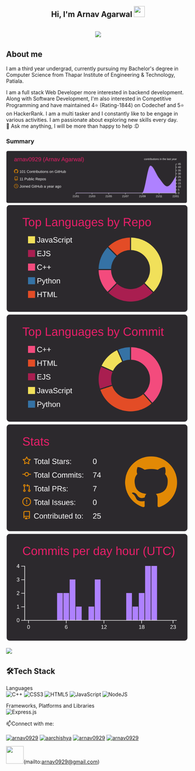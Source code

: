 <h2 align="center">Hi, I'm Arnav Agarwal  <img src="https://user-images.githubusercontent.com/39955420/147578264-bae0526c-028a-49d2-8af8-d08bb4edbd2a.gif" height="30" width="30"></h2>

<h2 align="center"><img src="https://user-images.githubusercontent.com/39955420/147578199-56632b69-b3e8-4d9f-97e2-f046a1c2cba0.gif"></h2>

<h2>About me</h2>

I am a third year undergrad, currently pursuing my Bachelor's degree in Computer Science from Thapar Institute of Engineering & Technology, Patiala.

I am a full stack Web Developer more interested in backend development. Along with Software Development, I'm also interested in Competitive Programming and have maintained 4⭐ (Rating-1844) on Codechef and 5⭐ on HackerRank. I am a multi tasker and I constantly like to be engage in various activities. I am passionate about exploring new skills every day.  
💬 Ask me anything, I will be more than happy to help :D
<h3>Summary</h3>


[![](https://raw.githubusercontent.com/arnav0929/arnav0929/master/profile-summary-card-output/monokai/0-profile-details.svg)](https://github.com/vn7n24fzkq/github-profile-summary-cards)
[![](https://raw.githubusercontent.com/arnav0929/arnav0929/master/profile-summary-card-output/monokai/1-repos-per-language.svg)](https://github.com/vn7n24fzkq/github-profile-summary-cards) [![](https://raw.githubusercontent.com/arnav0929/arnav0929/master/profile-summary-card-output/monokai/2-most-commit-language.svg)](https://github.com/vn7n24fzkq/github-profile-summary-cards)
[![](https://raw.githubusercontent.com/arnav0929/arnav0929/master/profile-summary-card-output/monokai/3-stats.svg)](https://github.com/vn7n24fzkq/github-profile-summary-cards) [![](https://raw.githubusercontent.com/arnav0929/arnav0929/master/profile-summary-card-output/monokai/4-productive-time.svg)](https://github.com/vn7n24fzkq/github-profile-summary-cards)



  <img src = "https://github-readme-streak-stats.herokuapp.com/?user=arnav0929&theme=dark&hide_border=true" width = 500>

<h2>🛠Tech Stack</h2>

Languages  
![C++](https://img.shields.io/badge/c++-%2300599C.svg?style=for-the-badge&logo=c%2B%2B&logoColor=white)
![CSS3](https://img.shields.io/badge/css3-%231572B6.svg?style=for-the-badge&logo=css3&logoColor=white)
![HTML5](https://img.shields.io/badge/html5-%23E34F26.svg?style=for-the-badge&logo=html5&logoColor=white)
![JavaScript](https://img.shields.io/badge/javascript-%23323330.svg?style=for-the-badge&logo=javascript&logoColor=%23F7DF1E)
![NodeJS](https://img.shields.io/badge/node.js-6DA55F?style=for-the-badge&logo=node.js&logoColor=white)

Frameworks, Platforms and Libraries  
![Express.js](https://img.shields.io/badge/express.js-%23404d59.svg?style=for-the-badge&logo=express&logoColor=%2361DAFB)



📫Connect with me:

<p align="left">
<a href="https://www.linkedin.com/in/arnav0929/" target="blank"><img align="center" src="https://raw.githubusercontent.com/rahuldkjain/github-profile-readme-generator/master/src/images/icons/Social/linked-in-alt.svg" alt="arnav0929" height="30" width="40" /></a>
<a href="https://www.codechef.com/users/arnav0929" target="blank"><img align="center" src="https://cdn.jsdelivr.net/npm/simple-icons@3.1.0/icons/codechef.svg" alt="aarchishya" height="30" width="40" /></a>
<a href="https://www.hackerrank.com/arnav0929" target="blank"><img align="center" src="https://raw.githubusercontent.com/rahuldkjain/github-profile-readme-generator/master/src/images/icons/Social/hackerrank.svg" alt="arnav0929" height="30" width="40" /></a>
<a href="mailto:arnav0929@gmail.com" target="blank"><img align="center" src="https://user-images.githubusercontent.com/39955420/147611479-36ad6cd0-3b53-4d46-8035-0bd940e01a57.png" alt="arnav0929" height="30" width="40" /></a>

 <img src="https://user-images.githubusercontent.com/39955420/147611479-36ad6cd0-3b53-4d46-8035-0bd940e01a57.png" height="48" width="48">(mailto:arnav0929@gmail.com)
</p>

